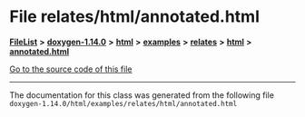 

# File relates/html/annotated.html



[**FileList**](files.md) **>** [**doxygen-1.14.0**](dir_9d5bad020669189c90cda983471be5d0.md) **>** [**html**](dir_05d1fd8a7cdd04f638f8b23196de02e2.md) **>** [**examples**](dir_aa52e73a32d193037813a53dcfe817b6.md) **>** [**relates**](dir_9b4d4c02ebee69a68b6f164e8fb77c57.md) **>** [**html**](dir_768e6f34c6a53e82b674d21d49da69e0.md) **>** [**annotated.html**](relates_2html_2annotated_8html.md)

[Go to the source code of this file](relates_2html_2annotated_8html_source.md)





































































------------------------------
The documentation for this class was generated from the following file `doxygen-1.14.0/html/examples/relates/html/annotated.html`

